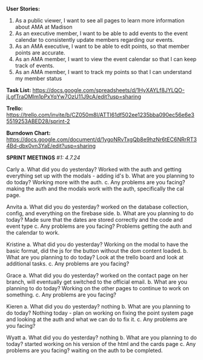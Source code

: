 **User Stories:**
1. As a public viewer, I want to see all pages to learn more information about AMA at Madison
2. As an executive member, I want to be able to add events to the event calendar to consistently update members regarding our events. 
3. As an AMA executive, I want to be able to edit points, so that member points are accurate.
4. As an AMA member, I want to view the event calendar so that I can keep track of events.
5. As an AMA member, I want to track my points so that I can understand my member status 

**Task List:**
https://docs.google.com/spreadsheets/d/1HyXAYLf8JYLQO-jLgfTraOMlm1pPxYqYw7OzU11J9cA/edit?usp=sharing

**Trello:**
https://trello.com/invite/b/CZ050m8I/ATTI61df502ee1235bba090ec56e6e35519253ABED28/sprint-2

**Burndown Chart:**
https://docs.google.com/document/d/1ygoNRvTxgQb8e9hzNr6tEC6NRrRT34Bd-dbx0vn3YaE/edit?usp=sharing

**SPRINT MEETINGS**
*#1: 4.7.24*

Carly
a. What did you do yesterday?
Worked with the auth and getting everything set up with the modals - adding id's 
b. What are you planning to do today?
Working more with the auth.
c. Any problems are you facing?
making the auth and the modals work with the auth, specifically the cal page. 

Anvita
a. What did you do yesterday?
worked on the database collection, config, and everything on the firebase side. 
b. What are you planning to do today?
Made sure that the dates are stored correctly and the code and event type 
c. Any problems are you facing?
Problems getting the auth and the calendar to work. 

Kristine
a. What did you do yesterday?
Working on the modal to have the basic format, did the js for the button without the dom content loaded. 
b. What are you planning to do today?
Look at the trello board and look at additional tasks.
c. Any problems are you facing?

Grace
a. What did you do yesterday?
worked on the contact page on her branch, will eventually get switched to the official email.
b. What are you planning to do today?
Working on the other pages to continue to work on something. 
c. Any problems are you facing?

Kieren
a. What did you do yesterday?
nothing 
b. What are you planning to do today?
Nothing today - plan on working on fixing the point system page and looking at the auth and what we can do to fix it. 
c. Any problems are you facing?

Wyatt
a. What did you do yesterday?
nothing
b. What are you planning to do today?
started working on his version of the html and the cards page
c. Any problems are you facing?
waiting on the auth to be completed. 



